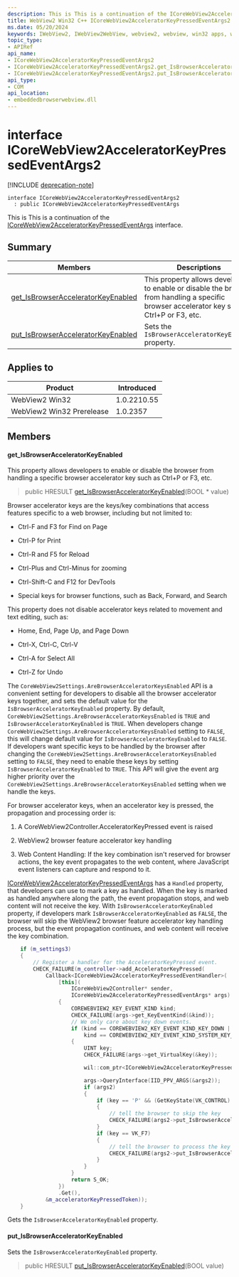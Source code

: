 ```yaml
---
description: This is This is a continuation of the ICoreWebView2AcceleratorKeyPressedEventArgs interface.
title: WebView2 Win32 C++ ICoreWebView2AcceleratorKeyPressedEventArgs2
ms.date: 05/20/2024
keywords: IWebView2, IWebView2WebView, webview2, webview, win32 apps, win32, edge, ICoreWebView2, ICoreWebView2Controller, browser control, edge html, ICoreWebView2AcceleratorKeyPressedEventArgs2
topic_type: 
- APIRef
api_name:
- ICoreWebView2AcceleratorKeyPressedEventArgs2
- ICoreWebView2AcceleratorKeyPressedEventArgs2.get_IsBrowserAcceleratorKeyEnabled
- ICoreWebView2AcceleratorKeyPressedEventArgs2.put_IsBrowserAcceleratorKeyEnabled
api_type:
- COM
api_location:
- embeddedbrowserwebview.dll
---
```


# interface ICoreWebView2AcceleratorKeyPressedEventArgs2

[!INCLUDE [deprecation-note](../includes/deprecation-note.md)]

```
interface ICoreWebView2AcceleratorKeyPressedEventArgs2
  : public ICoreWebView2AcceleratorKeyPressedEventArgs
```

This is This is a continuation of the [ICoreWebView2AcceleratorKeyPressedEventArgs](icorewebview2acceleratorkeypressedeventargs.md#icorewebview2acceleratorkeypressedeventargs) interface.

## Summary

 Members                        | Descriptions
--------------------------------|---------------------------------------------
[get_IsBrowserAcceleratorKeyEnabled](#get_isbrowseracceleratorkeyenabled) | This property allows developers to enable or disable the browser from handling a specific browser accelerator key such as Ctrl+P or F3, etc.
[put_IsBrowserAcceleratorKeyEnabled](#put_isbrowseracceleratorkeyenabled) | Sets the `IsBrowserAcceleratorKeyEnabled` property.

## Applies to

Product                         | Introduced
--------------------------------|---------------------------------------------
WebView2 Win32            |    1.0.2210.55
WebView2 Win32 Prerelease |    1.0.2357

## Members

#### get_IsBrowserAcceleratorKeyEnabled

This property allows developers to enable or disable the browser from handling a specific browser accelerator key such as Ctrl+P or F3, etc.

> public HRESULT [get_IsBrowserAcceleratorKeyEnabled](#get_isbrowseracceleratorkeyenabled)(BOOL * value)

Browser accelerator keys are the keys/key combinations that access features specific to a web browser, including but not limited to:

* Ctrl-F and F3 for Find on Page

* Ctrl-P for Print

* Ctrl-R and F5 for Reload

* Ctrl-Plus and Ctrl-Minus for zooming

* Ctrl-Shift-C and F12 for DevTools

* Special keys for browser functions, such as Back, Forward, and Search

This property does not disable accelerator keys related to movement and text editing, such as:

* Home, End, Page Up, and Page Down

* Ctrl-X, Ctrl-C, Ctrl-V

* Ctrl-A for Select All

* Ctrl-Z for Undo

The `CoreWebView2Settings.AreBrowserAcceleratorKeysEnabled` API is a convenient setting for developers to disable all the browser accelerator keys together, and sets the default value for the `IsBrowserAcceleratorKeyEnabled` property. By default, `CoreWebView2Settings.AreBrowserAcceleratorKeysEnabled` is `TRUE` and `IsBrowserAcceleratorKeyEnabled` is `TRUE`. When developers change `CoreWebView2Settings.AreBrowserAcceleratorKeysEnabled` setting to `FALSE`, this will change default value for `IsBrowserAcceleratorKeyEnabled` to `FALSE`. If developers want specific keys to be handled by the browser after changing the `CoreWebView2Settings.AreBrowserAcceleratorKeysEnabled` setting to `FALSE`, they need to enable these keys by setting `IsBrowserAcceleratorKeyEnabled` to `TRUE`. This API will give the event arg higher priority over the `CoreWebView2Settings.AreBrowserAcceleratorKeysEnabled` setting when we handle the keys.

For browser accelerator keys, when an accelerator key is pressed, the propagation and processing order is:

1. A CoreWebView2Controller.AcceleratorKeyPressed event is raised

1. WebView2 browser feature accelerator key handling

1. Web Content Handling: If the key combination isn't reserved for browser actions, the key event propagates to the web content, where JavaScript event listeners can capture and respond to it.

[ICoreWebView2AcceleratorKeyPressedEventArgs](icorewebview2acceleratorkeypressedeventargs.md#icorewebview2acceleratorkeypressedeventargs) has a `Handled` property, that developers can use to mark a key as handled. When the key is marked as handled anywhere along the path, the event propagation stops, and web content will not receive the key. With `IsBrowserAcceleratorKeyEnabled` property, if developers mark `IsBrowserAcceleratorKeyEnabled` as `FALSE`, the browser will skip the WebView2 browser feature accelerator key handling process, but the event propagation continues, and web content will receive the key combination.

```cpp
    if (m_settings3)
    {
        // Register a handler for the AcceleratorKeyPressed event.
        CHECK_FAILURE(m_controller->add_AcceleratorKeyPressed(
            Callback<ICoreWebView2AcceleratorKeyPressedEventHandler>(
                [this](
                    ICoreWebView2Controller* sender,
                    ICoreWebView2AcceleratorKeyPressedEventArgs* args) -> HRESULT
                {
                    COREWEBVIEW2_KEY_EVENT_KIND kind;
                    CHECK_FAILURE(args->get_KeyEventKind(&kind));
                    // We only care about key down events.
                    if (kind == COREWEBVIEW2_KEY_EVENT_KIND_KEY_DOWN ||
                        kind == COREWEBVIEW2_KEY_EVENT_KIND_SYSTEM_KEY_DOWN)
                    {
                        UINT key;
                        CHECK_FAILURE(args->get_VirtualKey(&key));

                        wil::com_ptr<ICoreWebView2AcceleratorKeyPressedEventArgs2> args2;

                        args->QueryInterface(IID_PPV_ARGS(&args2));
                        if (args2)
                        {
                            if (key == 'P' && (GetKeyState(VK_CONTROL) < 0))
                            {
                                // tell the browser to skip the key
                                CHECK_FAILURE(args2->put_IsBrowserAcceleratorKeyEnabled(FALSE));
                            }
                            if (key == VK_F7)
                            {
                                // tell the browser to process the key
                                CHECK_FAILURE(args2->put_IsBrowserAcceleratorKeyEnabled(TRUE));
                            }
                        }
                    }
                    return S_OK;
                })
                .Get(),
            &m_acceleratorKeyPressedToken));
    }
```
 Gets the `IsBrowserAcceleratorKeyEnabled` property.

#### put_IsBrowserAcceleratorKeyEnabled

Sets the `IsBrowserAcceleratorKeyEnabled` property.

> public HRESULT [put_IsBrowserAcceleratorKeyEnabled](#put_isbrowseracceleratorkeyenabled)(BOOL value)

